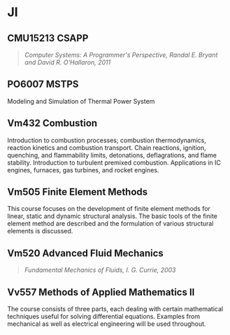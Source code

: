 # JI

## CMU15213 CSAPP

> *Computer Systems: A Programmer's Perspective, Randal E. Bryant and David R. O'Hallaron, 2011*



## PO6007 MSTPS

Modeling and Simulation of Thermal Power System



## Vm432 Combustion

Introduction to combustion processes; combustion thermodynamics, reaction kinetics and combustion transport. Chain reactions, ignition, quenching, and flammability limits, detonations, deflagrations, and flame stability. Introduction to turbulent premixed combustion. Applications in IC engines, furnaces, gas turbines, and rocket engines.



## Vm505 Finite Element Methods

This course focuses on the development of finite element methods for linear, static and dynamic structural analysis. The basic tools of the finite element method are described and the formulation of various structural elements is discussed.



## Vm520 Advanced Fluid Mechanics

>  *Fundamental Mechanics of Fluids, I. G. Currie, 2003*



## Vv557 Methods of Applied Mathematics II

The course consists of three parts, each dealing with certain mathematical techniques useful for solving differential equations. Examples from mechanical as well as electrical engineering will be used throughout.


